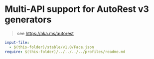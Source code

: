 # Multi-API support for AutoRest v3 generators

> see https://aka.ms/autorest

``` yaml
input-file:
  - $(this-folder)/stable/v1.0/Face.json
require: $(this-folder)/../../../../profiles/readme.md
```
